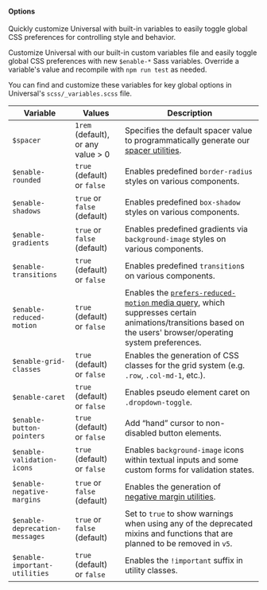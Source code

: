 #### Options

Quickly customize Universal with built-in variables to easily toggle global CSS preferences for controlling style and behavior.

Customize Universal with our built-in custom variables file and easily toggle global CSS preferences with new `$enable-*` Sass variables. Override a variable's value and recompile with `npm run test` as needed.

You can find and customize these variables for key global options in Universal's `scss/_variables.scss` file.

<table class="table text-start">
   <thead>
      <tr>
         <th>Variable</th>
         <th>Values</th>
         <th>Description</th>
      </tr>
   </thead>
   <tbody>
      <tr>
         <td><code>$spacer</code></td>
         <td><code>1rem</code> (default), or any value &gt; 0</td>
         <td>Specifies the default spacer value to programmatically generate our <a href="#/docs/utilities/spacing.md">spacer utilities</a>.</td>
      </tr>
      <tr>
         <td><code>$enable-rounded</code></td>
         <td><code>true</code> (default) or <code>false</code></td>
         <td>Enables predefined <code>border-radius</code> styles on various components.</td>
      </tr>
      <tr>
         <td><code>$enable-shadows</code></td>
         <td><code>true</code> or <code>false</code> (default)</td>
         <td>Enables predefined <code>box-shadow</code> styles on various components.</td>
      </tr>
      <tr>
         <td><code>$enable-gradients</code></td>
         <td><code>true</code> or <code>false</code> (default)</td>
         <td>Enables predefined gradients via <code>background-image</code> styles on various components.</td>
      </tr>
      <tr>
         <td><code>$enable-transitions</code></td>
         <td><code>true</code> (default) or <code>false</code></td>
         <td>Enables predefined <code>transition</code>s on various components.</td>
      </tr>
      <tr>
         <td><code>$enable-reduced-motion</code></td>
         <td><code>true</code> (default) or <code>false</code></td>
         <td>Enables the <a href="#/docs/getting-started/accessibility.md"><code>prefers-reduced-motion</code> media query</a>, which suppresses certain animations/transitions based on the users' browser/operating system preferences.</td>
      </tr>
      <tr>
         <td><code>$enable-grid-classes</code></td>
         <td><code>true</code> (default) or <code>false</code></td>
         <td>Enables the generation of CSS classes for the grid system (e.g. <code>.row</code>, <code>.col-md-1</code>, etc.).</td>
      </tr>
      <tr>
         <td><code>$enable-caret</code></td>
         <td><code>true</code> (default) or <code>false</code></td>
         <td>Enables pseudo element caret on <code>.dropdown-toggle</code>.</td>
      </tr>
      <tr>
         <td><code>$enable-button-pointers</code></td>
         <td><code>true</code> (default) or <code>false</code></td>
         <td>Add “hand” cursor to non-disabled button elements.</td>
      </tr>
      <tr>
         <td><code>$enable-validation-icons</code></td>
         <td><code>true</code> (default) or <code>false</code></td>
         <td>Enables <code>background-image</code> icons within textual inputs and some custom forms for validation states.</td>
      </tr>
      <tr>
         <td><code>$enable-negative-margins</code></td>
         <td><code>true</code> or <code>false</code> (default)</td>
         <td>Enables the generation of <a href="#/docs/utilities/spacing.md">negative margin utilities</a>.</td>
      </tr>
      <tr>
         <td><code>$enable-deprecation-messages</code></td>
         <td><code>true</code> or <code>false</code> (default)</td>
         <td>Set to <code>true</code> to show warnings when using any of the deprecated mixins and functions that are planned to be removed in <code>v5</code>.</td>
      </tr>
      <tr>
         <td><code>$enable-important-utilities</code></td>
         <td><code>true</code> (default) or <code>false</code></td>
         <td>Enables the <code>!important</code> suffix in utility classes.</td>
      </tr>
   </tbody>
</table>